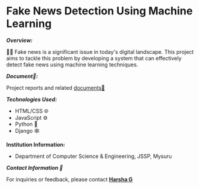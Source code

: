 # **Fake News Detection Using Machine Learning**

***Overview:***

📰🚫 Fake news is a significant issue in today's digital landscape. This project aims to tackle this problem by developing a system that can effectively detect fake news using machine learning techniques.


***Document📁:***

Project reports and related [documents📄](https://drive.google.com/file/d/1LQZDPBiEmd4aYmmc1j1u7ksAM-XfVGhB/view?usp=drive_link)


***Technologies Used:***
- HTML/CSS 🌐
- JavaScript ⚙️
- Python 🐍
- Django 🕸️

**Institution Information:**
- Department of Computer Science & Engineering, JSSP, Mysuru

***Contact Information 📧***

For inquiries or feedback, please contact **[Harsha G](mailto:harshag3106@gmail.com)**

